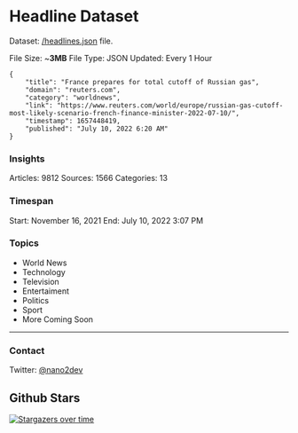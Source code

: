 # Headline Dataset

Dataset: [/headlines.json](https://raw.githubusercontent.com/fwd/news/main/headlines.json) file. 

File Size: ~**3MB**
File Type: JSON
Updated: Every 1 Hour 

```
{
    "title": "France prepares for total cutoff of Russian gas",
    "domain": "reuters.com",
    "category": "worldnews",
    "link": "https://www.reuters.com/world/europe/russian-gas-cutoff-most-likely-scenario-french-finance-minister-2022-07-10/",
    "timestamp": 1657448419,
    "published": "July 10, 2022 6:20 AM"
}
```

### Insights

Articles: 9812
Sources: 1566
Categories: 13

### Timespan

Start: November 16, 2021
End: July 10, 2022 3:07 PM

### Topics

- World News
- Technology
- Television
- Entertaiment
- Politics
- Sport
- More Coming Soon

---

### Contact 

Twitter: [@nano2dev](https://twitter.com/nano2dev)

## Github Stars

[![Stargazers over time](https://starchart.cc/fwd/news.svg)](https://starchart.cc/fwd/news)
	